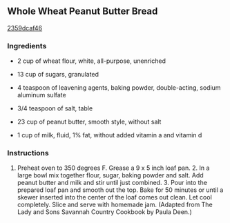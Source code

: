 ## Whole Wheat Peanut Butter Bread

[2359dcaf46](http://tastykitchen.com/recipes/breads/whole-wheat-peanut-butter-bread/)

### Ingredients

 - 2 cup of wheat flour, white, all-purpose, unenriched

 - 13 cup of sugars, granulated

 - 4 teaspoon of leavening agents, baking powder, double-acting, sodium aluminum sulfate

 - 3/4 teaspoon of salt, table

 - 23 cup of peanut butter, smooth style, without salt

 - 1 cup of milk, fluid, 1% fat, without added vitamin a and vitamin d

### Instructions

1. Preheat oven to 350 degrees F. Grease a 9 x 5 inch loaf pan. 2. In a large bowl mix together flour, sugar, baking powder and salt. Add peanut butter and milk and stir until just combined. 3. Pour into the prepared loaf pan and smooth out the top. Bake for 50 minutes or until a skewer inserted into the center of the loaf comes out clean. Let cool completely. Slice and serve with homemade jam. (Adapted from The Lady and Sons Savannah Country Cookbook by Paula Deen.)